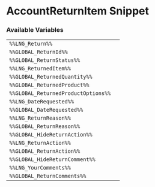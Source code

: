 # AccountReturnItem Snippet

### Available Variables
|||
|---|---|
| `%%LNG_Return%%` |
| `%%GLOBAL_ReturnId%%` |
| `%%GLOBAL_ReturnStatus%%` |
| `%%LNG_ReturnedItem%%` |
| `%%GLOBAL_ReturnedQuantity%%` |
| `%%GLOBAL_ReturnedProduct%%` |
| `%%GLOBAL_ReturnedProductOptions%%` |
| `%%LNG_DateRequested%%` |
| `%%GLOBAL_DateRequested%%` |
| `%%LNG_ReturnReason%%` |
| `%%GLOBAL_ReturnReason%%` |
| `%%GLOBAL_HideReturnAction%%` |
| `%%LNG_ReturnAction%%` |
| `%%GLOBAL_ReturnAction%%` |
| `%%GLOBAL_HideReturnComment%%` |
| `%%LNG_YourComments%%` |
| `%%GLOBAL_ReturnComments%%` |
